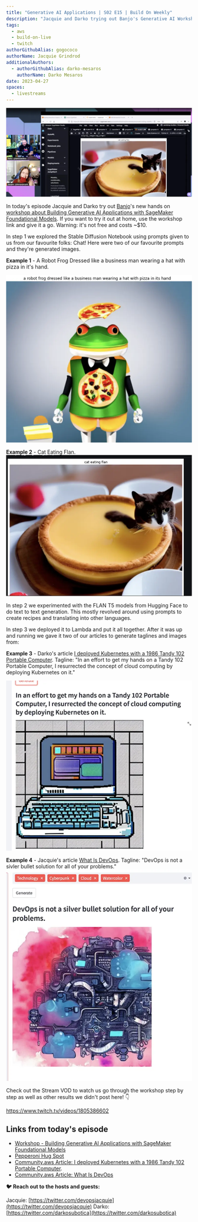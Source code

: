 ```yaml
---
title: "Generative AI Applications | S02 E15 | Build On Weekly"
description: "Jacquie and Darko trying out Banjo's Generative AI Workshop"
tags:
  - aws
  - build-on-live
  - twitch
authorGithubAlias: gogococo
authorName: Jacquie Grindrod
additionalAuthors: 
  - authorGithubAlias: darko-mesaros
    authorName: Darko Mesaros
date: 2023-04-27
spaces:
  - livestreams
---
```


![Jacquie & Darko Streaming](images/bows02e15.webp)

In today's episode Jacquie and Darko try out [Banjo](https://twitter.com/banjtheman)'s new hands on [workshop about Building Generative AI Applications with SageMaker Foundational Models](https://catalog.workshops.aws/building-gen-ai-apps-with-found-models/en-US). If you want to try it out at home, use the workshop link and give it a go. Warning: it's not free and costs ~$10.

In step 1 we explored the Stable Diffusion Notebook using prompts given to us from our favourite folks: Chat! Here were two of our favourite prompts and they're generated images.

**Example 1** - A Robot Frog Dressed like a business man wearing a hat with pizza in it's hand.

![Prompt #1: A Robot Frog Dressed like a business man wearing a hat with pizza in it's hand](images/00-robot-frog-with-pizza.webp)

**Example 2** - Cat Eating Flan.
![Prompt #2: cat eating flan](images/01-cat-eating-flan.webp)

In step 2 we experimented with the FLAN T5 models from Hugging Face to do text to text generation. This mostly revolved around using prompts to create recipes and translating into other languages.

In step 3 we deployed it to Lambda and put it all together. After it was up and running we gave it two of our articles to generate taglines and images from:

**Example 3** - Darko's article [I deployed Kubernetes with a 1986 Tandy 102 Portable Computer](/posts/i-deployed-kubernetes-with-a-1986-tandy-102-portable-computer). Tagline: "In an effort to get my hands on a Tandy 102 Portable Computer, I resurrected the concept of cloud computing by deploying Kubernetes on it."

![Prompt #3: Tandy Article Image](images/02-tandy.webp)

**Example 4** - Jacquie's article [What Is DevOps](/concepts/what-is-devops). Tagline: "DevOps is not a sivler bullet solution for all of your problems."
![Prompt #4: What Is DevOps?](images/04-what-is-devops.webp)

Check out the Stream VOD to watch us go through the workshop step by step as well as other results we didn't post here! 👇

https://www.twitch.tv/videos/1805386602

## Links from today's episode

- [Workshop - Building Generative AI Applications with SageMaker Foundational Models](https://catalog.workshops.aws/building-gen-ai-apps-with-found-models/en-US?sc_channel=el&sc_campaign=livestreams&sc_content=build-on-live&sc_geo=mult&sc_country=mult&sc_outcome=acq)
- [Pepperoni Hug Spot](https://www.youtube.com/watch?v=qSewd6Iaj6I)
- [Community.aws Article: I deployed Kubernetes with a 1986 Tandy 102 Portable Computer](/posts/i-deployed-kubernetes-with-a-1986-tandy-102-portable-computer).
- [Community.aws Article: What Is DevOps](/concepts/what-is-devops)

**🐦 Reach out to the hosts and guests:**

Jacquie: [https://twitter.com/devopsjacquie](https://twitter.com/devopsjacquie)
Darko: [https://twitter.com/darkosubotica](https://twitter.com/darkosubotica)
